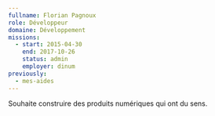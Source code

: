 ```yaml
---
fullname: Florian Pagnoux
role: Développeur
domaine: Développement
missions:
  - start: 2015-04-30
    end: 2017-10-26
    status: admin
    employer: dinum
previously:
  - mes-aides
---
```

Souhaite construire des produits numériques qui ont du sens.